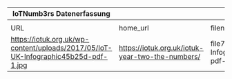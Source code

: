 |IoTNumb3rs Datenerfassung|||||||||||
| ---- | ---- | ---- | ---- | ---- | ---- | ---- | ---- | ---- | ---- | ---- |
||||||||||||
|URL|home_url|filename|device_class|device_count|market_class|market_volume|prognosis_year|publication_year|authorship_class|Dropbox folder|
|https://iotuk.org.uk/wp-content/uploads/2017/05/IoT-UK-Infographic45b25d-pdf-1.jpg|https://iotuk.org.uk/iotuk-year-two-the-numbers/|file7_IoT-UK-Infographic45b25d-pdf-1.jpg||||||||Pattoho/20181118-1210|
